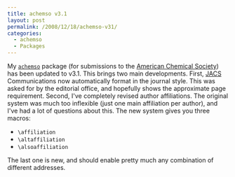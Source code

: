 ```yaml
---
title: achemso v3.1
layout: post
permalink: /2008/12/18/achemso-v31/
categories:
  - achemso
  - Packages
---
```

My [`achemso`](https://ctan.org/pkg/achemso) package (for submissions to the [American Chemical Society](https://www.acs.org)) has been updated to v3.1. This brings two main developments. First, [JACS ](https://pubs.acs.org/journal/jacsat)Communications now automatically format in the journal style. This was asked for by the editorial office, and hopefully shows the approximate page requirement. Second, I've completely revised author affiliations. The original system was much too inflexible (just one main affiliation per author), and I've had a lot of questions about this. The new system gives you three macros:

- `\affiliation`
- `\altaffiliation`
- `\alsoaffiliation`

The last one is new, and should enable pretty much any combination of different addresses.
